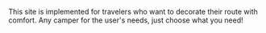 
This site is implemented for travelers who want to decorate their route with comfort. Any camper for the user's needs, just choose what you need!
